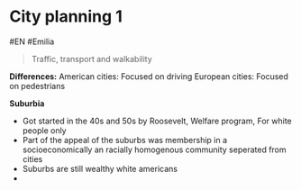 # City planning 1
#EN #Emilia

> Traffic, transport and walkability

**Differences:**
American cities: Focused on driving
European cities: Focused on pedestrians

**Suburbia**
- Got started in the 40s and 50s by Roosevelt, Welfare program, For white people only
- Part of the appeal of the suburbs was membership in a socioeconomically an racially homogenous community seperated from cities
- Suburbs are still wealthy white americans
- 
